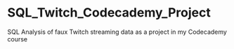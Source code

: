 # SQL_Twitch_Codecademy_Project
SQL Analysis of faux Twitch streaming data as a project in my Codecademy course
